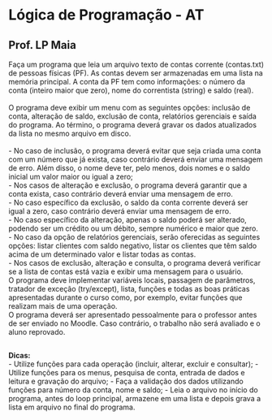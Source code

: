 <h1>Lógica de Programação - AT</h1>
<h2>Prof. LP Maia</h2>
Faça um programa que leia um arquivo texto de contas corrente (contas.txt) de pessoas físicas (PF). As contas devem ser armazenadas em uma lista na memória principal. A conta da PF tem como informações: o número da conta (inteiro maior que zero), nome do correntista (string) e saldo (real).
<br>
<br>
O programa deve exibir um menu com as seguintes opções: inclusão de conta, alteração de saldo, exclusão de conta, relatórios gerenciais e saída do programa. Ao término, o programa deverá gravar os dados atualizados da lista no mesmo arquivo em disco.
<br>
<br>
- No caso de inclusão, o programa deverá evitar que seja criada uma conta com um número que já exista, caso contrário deverá enviar uma mensagem de erro. Além disso, o nome deve ter, pelo menos, dois nomes e o saldo inicial um valor maior ou igual a zero;<br>
- Nos casos de alteração e exclusão, o programa deverá garantir que a conta exista, caso contrário deverá enviar uma mensagem de erro. <br>
- No caso específico da exclusão, o saldo da conta corrente deverá ser igual a zero, caso contrário deverá enviar uma mensagem de erro.<br>
- No caso específico da alteração, apenas o saldo poderá ser alterado, podendo ser um crédito ou um débito, sempre numérico e maior que zero. <br>
- No caso da opção de relatórios gerenciais, serão oferecidas as seguintes opções: listar clientes com saldo negativo, listar os clientes que têm saldo acima de um determinado valor e listar todas as contas.<br>
- Nos casos de exclusão, alteração e consulta, o programa deverá verificar se a lista de contas está vazia e exibir uma mensagem para o usuário.
<br>
O programa deve implementar variáveis locais, passagem de parâmetros, tratador de exceção (try/except), lista, funções e todas as boas práticas apresentadas durante o curso como, por exemplo, evitar funções que realizam mais de uma operação.
<br>
O programa deverá ser apresentado pessoalmente para o professor antes de ser enviado no Moodle. Caso contrário, o trabalho não será avaliado e o aluno reprovado.
<br>
<h2></h2>
<strong>Dicas:</strong>
<br>
- Utilize funções para cada operação (incluir, alterar, excluir e consultar);
- Utilize funções para os menus, pesquisa de conta, entrada de dados e leitura e gravação do arquivo;
- Faça a validação dos dados utilizando funções para número da conta, nome e saldo;
- Leia o arquivo no início do programa, antes do loop principal, armazene em uma lista e depois grava a lista em arquivo no final do programa.
